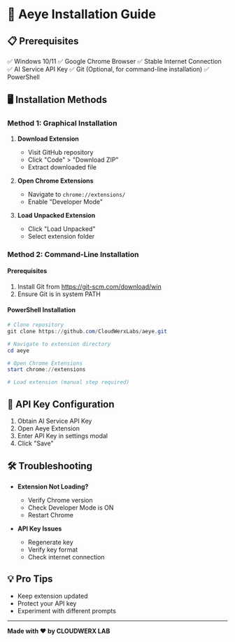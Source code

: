 # 🚀 Aeye Installation Guide

## 📋 Prerequisites

✅ Windows 10/11
✅ Google Chrome Browser
✅ Stable Internet Connection
✅ AI Service API Key
✅ Git (Optional, for command-line installation)
✅ PowerShell

## 🖥️ Installation Methods

### Method 1: Graphical Installation

1. **Download Extension**
   - Visit GitHub repository
   - Click "Code" > "Download ZIP"
   - Extract downloaded file

2. **Open Chrome Extensions**
   - Navigate to `chrome://extensions/`
   - Enable "Developer Mode"

3. **Load Unpacked Extension**
   - Click "Load Unpacked"
   - Select extension folder

### Method 2: Command-Line Installation

#### Prerequisites
1. Install Git from https://git-scm.com/download/win
2. Ensure Git is in system PATH

#### PowerShell Installation
```powershell
# Clone repository
git clone https://github.com/CloudWerxLabs/aeye.git

# Navigate to extension directory
cd aeye

# Open Chrome Extensions
start chrome://extensions

# Load extension (manual step required)
```

## 🔑 API Key Configuration

1. Obtain AI Service API Key
2. Open Aeye Extension
3. Enter API Key in settings modal
4. Click "Save"

## 🛠 Troubleshooting

- **Extension Not Loading?**
  - Verify Chrome version
  - Check Developer Mode is ON
  - Restart Chrome

- **API Key Issues**
  - Regenerate key
  - Verify key format
  - Check internet connection

## 💡 Pro Tips

- Keep extension updated
- Protect your API key
- Experiment with different prompts

---

**Made with ❤️ by CLOUDWERX LAB**
